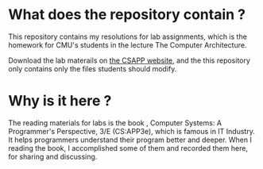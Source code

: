 # What does the repository contain ?

This repository contains my resolutions for lab assignments, which is the homework for CMU's students in the lecture The Computer Architecture.

Download the lab materails on [the CSAPP website](http://csapp.cs.cmu.edu/3e/labs.html), and the this repository only contains only the files students should modify.



# Why is it here ?

The reading materials for labs is the book , Computer Systems: A Programmer's Perspective, 3/E (CS:APP3e), which is famous in IT Industry. It helps programmers understand their program better and deeper. When I reading the book, I accomplished some of them and recorded them here, for sharing and discussing.
